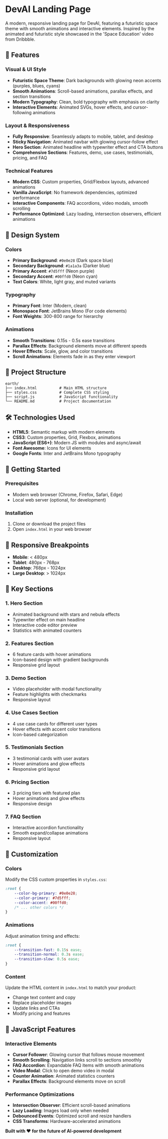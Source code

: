 # DevAI Landing Page

A modern, responsive landing page for DevAI, featuring a futuristic space theme with smooth animations and interactive elements. Inspired by the animated and futuristic style showcased in the 'Space Education' video from Dribbble.

## 🚀 Features

### Visual & UI Style
- **Futuristic Space Theme**: Dark backgrounds with glowing neon accents (purples, blues, cyans)
- **Smooth Animations**: Scroll-based animations, parallax effects, and section transitions
- **Modern Typography**: Clean, bold typography with emphasis on clarity
- **Interactive Elements**: Animated SVGs, hover effects, and cursor-following animations

### Layout & Responsiveness
- **Fully Responsive**: Seamlessly adapts to mobile, tablet, and desktop
- **Sticky Navigation**: Animated navbar with glowing cursor-follow effect
- **Hero Section**: Animated headline with typewriter effect and CTA buttons
- **Comprehensive Sections**: Features, demo, use cases, testimonials, pricing, and FAQ

### Technical Features
- **Modern CSS**: Custom properties, Grid/Flexbox layouts, advanced animations
- **Vanilla JavaScript**: No framework dependencies, optimized performance
- **Interactive Components**: FAQ accordions, video modals, smooth scrolling
- **Performance Optimized**: Lazy loading, intersection observers, efficient animations

## 🎨 Design System

### Colors
- **Primary Background**: `#0e0e28` (Dark space blue)
- **Secondary Background**: `#1a1a3a` (Darker blue)
- **Primary Accent**: `#7d5fff` (Neon purple)
- **Secondary Accent**: `#00ffd0` (Neon cyan)
- **Text Colors**: White, light gray, and muted variants

### Typography
- **Primary Font**: Inter (Modern, clean)
- **Monospace Font**: JetBrains Mono (For code elements)
- **Font Weights**: 300-800 range for hierarchy

### Animations
- **Smooth Transitions**: 0.15s - 0.5s ease transitions
- **Parallax Effects**: Background elements move at different speeds
- **Hover Effects**: Scale, glow, and color transitions
- **Scroll Animations**: Elements fade in as they enter viewport

## 📁 Project Structure

```
earth/
├── index.html          # Main HTML structure
├── styles.css          # Complete CSS styling
├── script.js           # JavaScript functionality
└── README.md           # Project documentation
```

## 🛠️ Technologies Used

- **HTML5**: Semantic markup with modern elements
- **CSS3**: Custom properties, Grid, Flexbox, animations
- **JavaScript (ES6+)**: Modern JS with modules and async/await
- **Font Awesome**: Icons for UI elements
- **Google Fonts**: Inter and JetBrains Mono typography

## 🚀 Getting Started

### Prerequisites
- Modern web browser (Chrome, Firefox, Safari, Edge)
- Local web server (optional, for development)

### Installation
1. Clone or download the project files
2. Open `index.html` in your web browser


## 📱 Responsive Breakpoints

- **Mobile**: < 480px
- **Tablet**: 480px - 768px
- **Desktop**: 768px - 1024px
- **Large Desktop**: > 1024px

## 🎯 Key Sections

### 1. Hero Section
- Animated background with stars and nebula effects
- Typewriter effect on main headline
- Interactive code editor preview
- Statistics with animated counters

### 2. Features Section
- 6 feature cards with hover animations
- Icon-based design with gradient backgrounds
- Responsive grid layout

### 3. Demo Section
- Video placeholder with modal functionality
- Feature highlights with checkmarks
- Responsive layout

### 4. Use Cases Section
- 4 use case cards for different user types
- Hover effects with accent color transitions
- Icon-based categorization

### 5. Testimonials Section
- 3 testimonial cards with user avatars
- Hover animations and glow effects
- Responsive grid layout

### 6. Pricing Section
- 3 pricing tiers with featured plan
- Hover animations and glow effects
- Responsive design

### 7. FAQ Section
- Interactive accordion functionality
- Smooth expand/collapse animations
- Responsive layout

## 🎨 Customization

### Colors
Modify the CSS custom properties in `styles.css`:
```css
:root {
    --color-bg-primary: #0e0e28;
    --color-primary: #7d5fff;
    --color-accent: #00ffd0;
    /* ... other colors */
}
```

### Animations
Adjust animation timing and effects:
```css
:root {
    --transition-fast: 0.15s ease;
    --transition-normal: 0.3s ease;
    --transition-slow: 0.5s ease;
}
```

### Content
Update the HTML content in `index.html` to match your product:
- Change text content and copy
- Replace placeholder images
- Update links and CTAs
- Modify pricing and features

## 🔧 JavaScript Features

### Interactive Elements
- **Cursor Follower**: Glowing cursor that follows mouse movement
- **Smooth Scrolling**: Navigation links scroll to sections smoothly
- **FAQ Accordion**: Expandable FAQ items with smooth animations
- **Video Modal**: Click to open demo video in modal
- **Counter Animation**: Animated statistics counters
- **Parallax Effects**: Background elements move on scroll

### Performance Optimizations
- **Intersection Observer**: Efficient scroll-based animations
- **Lazy Loading**: Images load only when needed
- **Debounced Events**: Optimized scroll and resize handlers
- **CSS Transforms**: Hardware-accelerated animations



**Built with ❤️ for the future of AI-powered development** 
